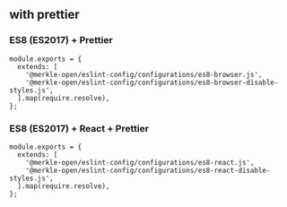 ## with prettier

### ES8 (ES2017) + Prettier

```
module.exports = {
  extends: [
    '@merkle-open/eslint-config/configurations/es8-browser.js',
    '@merkle-open/eslint-config/configurations/es8-browser-disable-styles.js',
  ].map(require.resolve),
};
```

### ES8 (ES2017) + React + Prettier

```
module.exports = {
  extends: [
    '@merkle-open/eslint-config/configurations/es8-react.js',
    '@merkle-open/eslint-config/configurations/es8-react-disable-styles.js',
  ].map(require.resolve),
};
```
